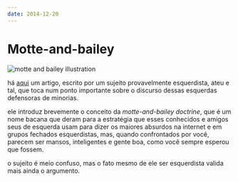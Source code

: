 ```yaml
---
date: 2014-12-20
---
```


# Motte-and-bailey

![motte and bailey illustration](https://www.castlesworld.com/social-media-images/motte-and-baileys_sm.jpg)

há [aqui](http://slatestarcodex.com/2014/07/07/social-justice-and-words-words-words/) um artigo, escrito por um sujeito provavelmente esquerdista, ateu e tal, que toca num ponto importante sobre o discurso dessas esquerdas defensoras de minorias.

ele introduz brevemente o conceito da _motte-and-bailey doctrine_, que é um nome bacana que deram para a estratégia que esses conhecidos e amigos seus de esquerda usam para dizer os maiores absurdos na internet e em grupos fechados esquerdistas, mas, quando confrontados por você, parecem ser mansos, inteligentes e gente boa, como você sempre esperou que fossem.

o sujeito é meio confuso, mas o fato mesmo de ele ser esquerdista valida mais ainda o argumento.
